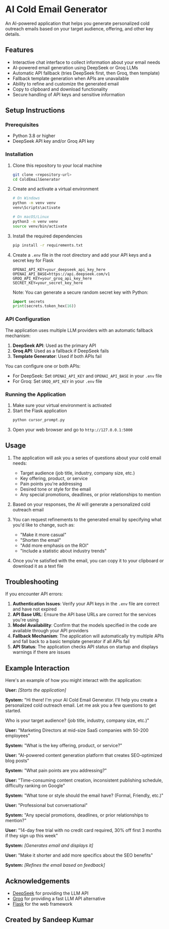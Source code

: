 # AI Cold Email Generator

An AI-powered application that helps you generate personalized cold outreach emails based on your target audience, offering, and other key details.

## Features

- Interactive chat interface to collect information about your email needs
- AI-powered email generation using DeepSeek or Groq LLMs
- Automatic API fallback (tries DeepSeek first, then Groq, then template)
- Fallback template generation when APIs are unavailable
- Ability to refine and customize the generated email
- Copy to clipboard and download functionality
- Secure handling of API keys and sensitive information

## Setup Instructions

### Prerequisites

- Python 3.8 or higher
- DeepSeek API key and/or Groq API key

### Installation

1. Clone this repository to your local machine
   ```bash
   git clone <repository-url>
   cd ColdEmailGenerator
   ```

2. Create and activate a virtual environment
   ```bash
   # On Windows
   python -m venv venv
   venv\Scripts\activate
   
   # On macOS/Linux
   python3 -m venv venv
   source venv/bin/activate
   ```

3. Install the required dependencies
   ```bash
   pip install -r requirements.txt
   ```

4. Create a `.env` file in the root directory and add your API keys and a secret key for Flask
   ```
   OPENAI_API_KEY=your_deepseek_api_key_here
   OPENAI_API_BASE=https://api.deepseek.com/v1
   GROQ_API_KEY=your_groq_api_key_here
   SECRET_KEY=your_secret_key_here
   ```
   Note: You can generate a secure random secret key with Python:
   ```python
   import secrets
   print(secrets.token_hex(16))
   ```

### API Configuration

The application uses multiple LLM providers with an automatic fallback mechanism:

1. **DeepSeek API**: Used as the primary API
2. **Groq API**: Used as a fallback if DeepSeek fails
3. **Template Generator**: Used if both APIs fail

You can configure one or both APIs:
- For DeepSeek: Set `OPENAI_API_KEY` and `OPENAI_API_BASE` in your `.env` file
- For Groq: Set `GROQ_API_KEY` in your `.env` file

### Running the Application

1. Make sure your virtual environment is activated
2. Start the Flask application
   ```bash
   python cursor_prompt.py
   ```
3. Open your web browser and go to `http://127.0.0.1:5000`

## Usage

1. The application will ask you a series of questions about your cold email needs:
   - Target audience (job title, industry, company size, etc.)
   - Key offering, product, or service
   - Pain points you're addressing
   - Desired tone or style for the email
   - Any special promotions, deadlines, or prior relationships to mention

2. Based on your responses, the AI will generate a personalized cold outreach email

3. You can request refinements to the generated email by specifying what you'd like to change, such as:
   - "Make it more casual"
   - "Shorten the email"
   - "Add more emphasis on the ROI"
   - "Include a statistic about industry trends"

4. Once you're satisfied with the email, you can copy it to your clipboard or download it as a text file

## Troubleshooting

If you encounter API errors:

1. **Authentication Issues**: Verify your API keys in the `.env` file are correct and have not expired
2. **API Base URL**: Ensure the API base URLs are correct for the services you're using
3. **Model Availability**: Confirm that the models specified in the code are available through your API providers
4. **Fallback Mechanism**: The application will automatically try multiple APIs and fall back to a basic template generator if all APIs fail
5. **API Status**: The application checks API status on startup and displays warnings if there are issues

## Example Interaction

Here's an example of how you might interact with the application:

**User:** *[Starts the application]*

**System:** "Hi there! I'm your AI Cold Email Generator. I'll help you create a personalized cold outreach email. Let me ask you a few questions to get started.

Who is your target audience? (job title, industry, company size, etc.)"

**User:** "Marketing Directors at mid-size SaaS companies with 50-200 employees"

**System:** "What is the key offering, product, or service?"

**User:** "AI-powered content generation platform that creates SEO-optimized blog posts"

**System:** "What pain points are you addressing?"

**User:** "Time-consuming content creation, inconsistent publishing schedule, difficulty ranking on Google"

**System:** "What tone or style should the email have? (Formal, Friendly, etc.)"

**User:** "Professional but conversational"

**System:** "Any special promotions, deadlines, or prior relationships to mention?"

**User:** "14-day free trial with no credit card required, 30% off first 3 months if they sign up this week"

**System:** *[Generates email and displays it]*

**User:** "Make it shorter and add more specifics about the SEO benefits"

**System:** *[Refines the email based on feedback]*


## Acknowledgements

- [DeepSeek](https://deepseek.com/) for providing the LLM API
- [Groq](https://groq.com/) for providing a fast LLM API alternative
- [Flask](https://flask.palletsprojects.com/) for the web framework 


## Created by Sandeep Kumar
